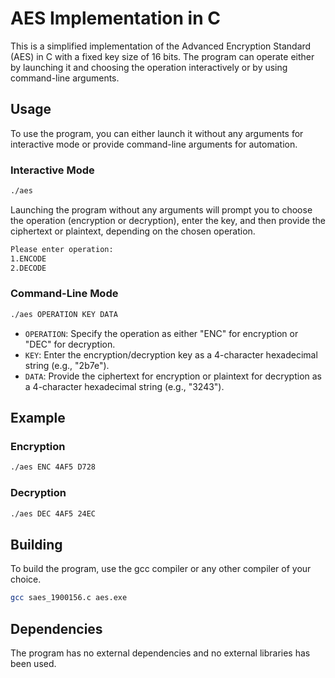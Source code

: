 # AES Implementation in C

This is a simplified implementation of the Advanced Encryption Standard (AES) in C with a fixed key size of 16 bits. The program can operate either by launching it and choosing the operation interactively or by using command-line arguments.

## Usage

To use the program, you can either launch it without any arguments for interactive mode or provide command-line arguments for automation.

### Interactive Mode

```bash
./aes
```

Launching the program without any arguments will prompt you to choose the operation (encryption or decryption), enter the key, and then provide the ciphertext or plaintext, depending on the chosen operation.

```bash
Please enter operation:
1.ENCODE
2.DECODE
```


### Command-Line Mode

```bash
./aes OPERATION KEY DATA
```

- `OPERATION`: Specify the operation as either "ENC" for encryption or "DEC" for decryption.
- `KEY`: Enter the encryption/decryption key as a 4-character hexadecimal string (e.g., "2b7e").
- `DATA`: Provide the ciphertext for encryption or plaintext for decryption as a 4-character hexadecimal string (e.g., "3243").

## Example

### Encryption

```bash
./aes ENC 4AF5 D728
```

### Decryption

```bash
./aes DEC 4AF5 24EC
```

## Building

To build the program, use the gcc compiler or any other compiler of your choice.

```bash
gcc saes_1900156.c aes.exe
```

## Dependencies

The program has no external dependencies and no external libraries has been used.
